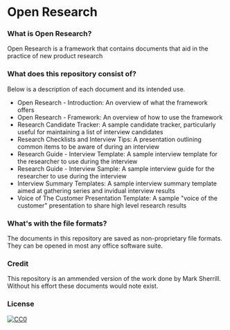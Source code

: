 # Open Research

### What is Open Research?

Open Research is a framework that contains documents that aid in the practice of new product research


### What does this repository consist of?

Below is a description of each document and its intended use.

* Open Research - Introduction: An overview of what the framework offers
* Open Research - Framework: An overview of how to use the framework
* Research Candidate Tracker: A sample candidate tracker, particularly useful for maintaining a list of interview candidates
* Research Checklists and Interview Tips: A presentation outlining common items to be aware of during an interview
* Research Guide - Interview Template: A sample interview template for the researcher to use during the interview
* Research Guide - Interview Sample: A sample interview guide for the researcher to use during the interview
* Interview Summary Templates: A sample interview summary template aimed at gathering series and invidual interview results
* Voice of The Customer Presentation Template: A sample "voice of the customer" presentation to share high level research results


### What's with the file formats?

The documents in this repository are saved as non-proprietary file formats. They can be opened in most any office software suite. 


### Credit

This repository is an ammended version of the work done by Mark Sherrill. Without his effort these documents would note exist.


### License
<p xmlns:dct="http://purl.org/dc/terms/" xmlns:vcard="http://www.w3.org/2001/vcard-rdf/3.0#">
  <a rel="license"
     href="http://creativecommons.org/publicdomain/zero/1.0/">
    <img src="http://i.creativecommons.org/p/zero/1.0/88x31.png" style="border-style: none;" alt="CC0" />
  </a>
  <br />
</p>
